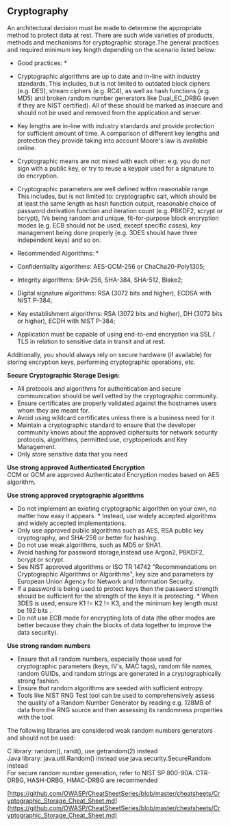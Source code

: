 ## Cryptography	

An architectural decision must be made to determine the appropriate method to protect data at rest. There are such wide varieties of products, methods and mechanisms for cryptographic storage.The general practices and required minimum key length depending on the scenario listed below: 

 
* Good practices: *

 * Cryptographic algorithms are up to date and in-line with industry standards. This includes, but is not limited to outdated block ciphers (e.g. DES), stream ciphers (e.g. RC4), as well as hash functions (e.g. MD5) and broken random number generators like Dual_EC_DRBG (even if they are NIST certified). All of these should be marked as insecure and should not be used and removed from the application and server.
 * Key lengths are in-line with industry standards and provide protection for sufficient amount of time. A comparison of different key lengths and protection they provide taking into account Moore's law is available online.
 * Cryptographic means are not mixed with each other: e.g. you do not sign with a public key, or try to reuse a keypair used for a signature to do encryption.
 * Cryptographic parameters are well defined within reasonable range. This includes, but is not limited to: cryptographic salt, which should be at least the same length as hash function output, reasonable choice of password derivation function and iteration count (e.g. PBKDF2, scrypt or bcrypt), IVs being random and unique, fit-for-purpose block encryption modes (e.g. ECB should not be used, except specific cases), key management being done properly (e.g. 3DES should have three independent keys) and so on.
 
* Recommended Algorithms: *
 * Confidentiality algorithms: AES-GCM-256 or ChaCha20-Poly1305;
 * Integrity algorithms: SHA-256, SHA-384, SHA-512, Blake2;
 * Digital signature algorithms: RSA (3072 bits and higher), ECDSA with NIST P-384;
 * Key establishment algorithms: RSA (3072 bits and higher), DH (3072 bits or higher), ECDH with NIST P-384;
 * Application must be capable of using end-to-end encryption via SSL / TLS in relation to sensitive data in transit and at rest.

Additionally, you should always rely on secure hardware (if available) for storing encryption keys, performing cryptographic operations, etc.


**Secure Cryptographic Storage Design:** 

 * All protocols and algorithms for authentication and secure communication should be well vetted by the cryptographic community. 
 * Ensure certificates are properly validated against the hostnames users  whom they are meant for. 
 * Avoid using wildcard certificates unless there is a business need for it 
 * Maintain a cryptographic standard to ensure that the developer community knows about the approved ciphersuits for network security protocols, algorithms, permitted use, cryptoperiods and Key Management. 
 * Only store sensitive data that you need 

**Use strong approved Authenticated Encryption**		
CCM or GCM are approved Authenticated Encryption modes based on AES algorithm. 

**Use strong approved cryptographic algorithms** 

* Do not implement an existing cryptographic algorithm on your own, no matter how easy it appears. * Instead, use widely accepted algorithms and widely accepted implementations.  
* Only use approved public algorithms such as AES, RSA public key cryptography, and SHA-256 or better for hashing. 
* Do not use weak algorithms, such as MD5 or SHA1. 
* Avoid hashing for password storage,instead use Argon2, PBKDF2, bcrypt or scrypt.  
* See NIST approved algorithms or ISO TR 14742 "Recommendations on Cryptographic Algorithms or Algorithms", key size and parameters by  European Union Agency for Network and Information Security.  
* If a password is being used to protect keys then the password strength should be sufficient for the strength of the keys it is protecting.  * When 3DES is used, ensure K1 != K2 != K3, and the minimum key length must be 192 bits .  
* Do not use ECB mode for encrypting lots of data (the other modes are better because they chain the blocks of data together to improve the data security).

**Use strong random numbers**	

 * Ensure that all random numbers, especially those used for cryptographic parameters (keys, IV's, MAC tags), random file names, random GUIDs, and random strings are generated in a cryptographically strong fashion. 
 * Ensure that random algorithms are seeded with sufficient entropy. 
 * Tools like NIST RNG Test tool can be used to comprehensively assess the quality of a Random Number Generator by 
reading e.g. 128MB of data from the RNG source and then assessing its randomness properties with the tool. 

The following libraries are considered weak random numbers generators and should not be used: 

C library: random(), rand(), use getrandom(2) instead		
Java library: java.util.Random() instead use java.security.SecureRandom instead		
For secure random number generation, refer to NIST SP 800-90A. CTR-DRBG, HASH-DRBG, HMAC-DRBG are recommended


[https://github.com/OWASP/CheatSheetSeries/blob/master/cheatsheets/Cryptographic_Storage_Cheat_Sheet.md](https://github.com/OWASP/CheatSheetSeries/blob/master/cheatsheets/Cryptographic_Storage_Cheat_Sheet.md)
